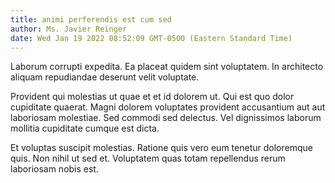 ```yaml
---
title: animi perferendis est cum sed
author: Ms. Javier Reinger
date: Wed Jan 19 2022 08:52:09 GMT-0500 (Eastern Standard Time)
---
```

Laborum corrupti expedita. Ea placeat quidem sint voluptatem. In architecto aliquam repudiandae deserunt velit voluptate.

 Provident qui molestias ut quae et et id dolorem ut. Qui est quo dolor cupiditate quaerat. Magni dolorem voluptates provident accusantium aut aut laboriosam molestiae. Sed commodi sed delectus. Vel dignissimos laborum mollitia cupiditate cumque est dicta.

 Et voluptas suscipit molestias. Ratione quis vero eum tenetur doloremque quis. Non nihil ut sed et. Voluptatem quas totam repellendus rerum laboriosam nobis est.